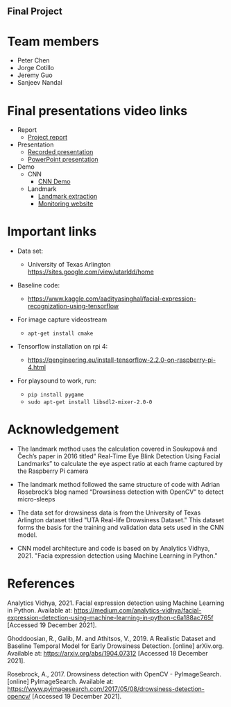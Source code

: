 ## Final Project

# Team members
* Peter Chen
* Jorge Cotillo
* Jeremy Guo
* Sanjeev Nandal

# Final presentations video links
  * Report
    * [Project report](https://1drv.ms/w/s!Aqk-ltMQf5hamz8kTLw6veyveFsX?e=GWdt1v)
  * Presentation
    * [Recorded presentation](https://1drv.ms/v/s!Aqk-ltMQf5hamBquFCyuObmvhIE2?e=UlOe5a)
    * [PowerPoint presentation](https://1drv.ms/p/s!Aqk-ltMQf5hamBT8sNHEeF-S01kK?e=YmXmHN)
  * Demo
    * CNN
      * [CNN Demo](https://1drv.ms/v/s!Aqk-ltMQf5hamzSLoh1ttGQgzS0m?e=ym3bjP)
    * Landmark
      * [Landmark extraction](https://1drv.ms/v/s!Aqk-ltMQf5hamBsMahnw_wUIq2qx?e=eLRMWi)
      * [Monitoring website](https://1drv.ms/v/s!Aqk-ltMQf5hamzN37OUA7HWE-FtC?e=D1ph3b)

# Important links

* Data set:
  * University of Texas Arlington https://sites.google.com/view/utarldd/home

* Baseline code:
  * https://www.kaggle.com/aadityasinghal/facial-expression-recognization-using-tensorflow

* For image capture videostream
  * `apt-get install cmake`

* Tensorflow installation on rpi 4:
  * https://qengineering.eu/install-tensorflow-2.2.0-on-raspberry-pi-4.html

* For playsound to work, run:
  * `pip install pygame`
  * `sudo apt-get install libsdl2-mixer-2.0-0`

# Acknowledgement
* The landmark method uses the calculation covered in Soukupová and Čech’s paper in 2016 titled” Real-Time Eye Blink Detection Using Facial Landmarks” to calculate the eye aspect ratio at each frame captured by the Raspberry Pi camera 
* The landmark method followed the same structure of code with Adrian Rosebrock’s blog named “Drowsiness detection with OpenCV” to detect micro-sleeps

* The data set for drowsiness data is from the University of Texas Arlington dataset titled "UTA Real-life Drowsiness Dataset." This dataset forms the basis for the training and validation data sets used in the CNN model.

* CNN model architecture and code is based on by Analytics Vidhya, 2021. "Facia expression detection using Machine Learning in Python."

# References
Analytics Vidhya, 2021. Facial expression detection using Machine Learning in Python. Available at: <https://medium.com/analytics-vidhya/facial-expression-detection-using-machine-learning-in-python-c6a188ac765f> [Accessed 19 December 2021].


Ghoddoosian, R., Galib, M. and Athitsos, V., 2019. A Realistic Dataset and Baseline Temporal Model for Early Drowsiness Detection. [online] arXiv.org. Available at: <https://arxiv.org/abs/1904.07312> [Accessed 18 December 2021].

Rosebrock, A., 2017. Drowsiness detection with OpenCV - PyImageSearch. [online] PyImageSearch. Available at: <https://www.pyimagesearch.com/2017/05/08/drowsiness-detection-opencv/> [Accessed 19 December 2021].





